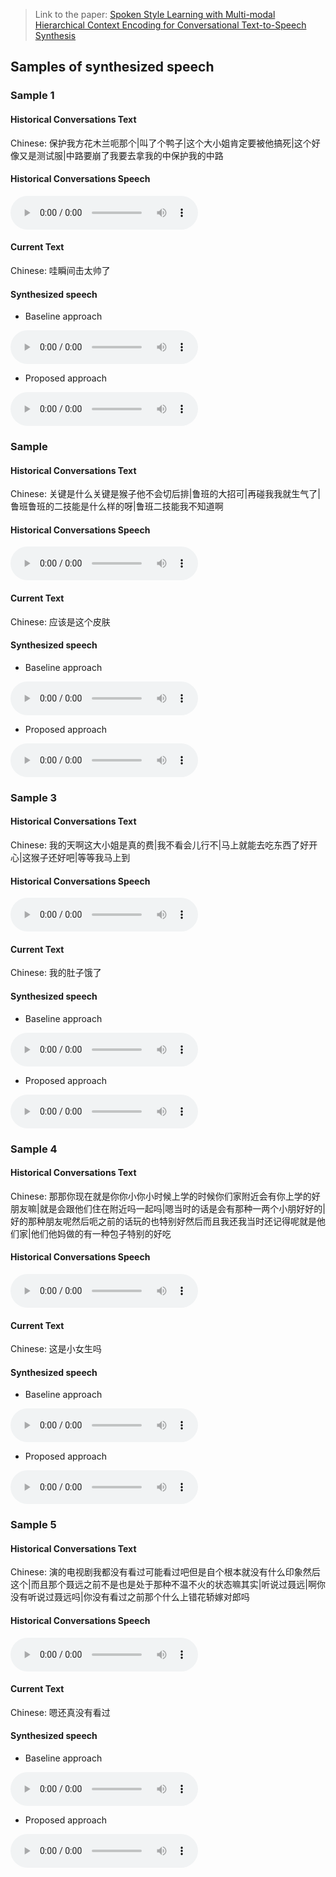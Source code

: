 > Link to the paper: [Spoken Style Learning with Multi-modal Hierarchical Context Encoding for Conversational Text-to-Speech Synthesis](https://github.com/thuhcsi/interspeech2021-conversational-tts/raw/master/IS2021.PDF)

## Samples of synthesized speech

### Sample 1

#### Historical Conversations Text

Chinese: 保护我方花木兰呃那个|叫了个鸭子|这个大小姐肯定要被他搞死|这个好像又是测试服|中路要崩了我要去拿我的中保护我的中路

#### Historical Conversations Speech

<audio controls>
  <source src="https://github.com/thuhcsi/interspeech2021-conversational-tts/raw/master/context/sample0.wav" type="audio/wav">
Your browser does not support the audio element.
</audio>

#### Current Text

Chinese: 哇瞬间击太帅了

#### Synthesized speech

* Baseline approach
<audio controls>
  <source src="https://github.com/thuhcsi/interspeech2021-conversational-tts/raw/master/baseline/sample0.wav" type="audio/wav">
Your browser does not support the audio element.
</audio>

* Proposed approach
<audio controls>
  <source src="https://github.com/thuhcsi/interspeech2021-conversational-tts/raw/master/proposed/sample0.wav" type="audio/wav">
Your browser does not support the audio element.
</audio>

### Sample 

#### Historical Conversations Text

Chinese: 关键是什么关键是猴子他不会切后排|鲁班的大招可|再碰我我就生气了|鲁班鲁班的二技能是什么样的呀|鲁班二技能我不知道啊

#### Historical Conversations Speech

<audio controls>
  <source src="https://github.com/thuhcsi/interspeech2021-conversational-tts/raw/master/context/sample1.wav" type="audio/wav">
Your browser does not support the audio element.
</audio>

#### Current Text

Chinese: 应该是这个皮肤

#### Synthesized speech

* Baseline approach
<audio controls>
  <source src="https://github.com/thuhcsi/interspeech2021-conversational-tts/raw/master/baseline/sample1.wav" type="audio/wav">
Your browser does not support the audio element.
</audio>

* Proposed approach
<audio controls>
  <source src="https://github.com/thuhcsi/interspeech2021-conversational-tts/raw/master/proposed/sample1.wav" type="audio/wav">
Your browser does not support the audio element.
</audio>

### Sample 3

#### Historical Conversations Text

Chinese: 我的天啊这大小姐是真的费|我不看会儿行不|马上就能去吃东西了好开心|这猴子还好吧|等等我马上到

#### Historical Conversations Speech

<audio controls>
  <source src="https://github.com/thuhcsi/interspeech2021-conversational-tts/raw/master/context/sample2.wav" type="audio/wav">
Your browser does not support the audio element.
</audio>

#### Current Text

Chinese: 我的肚子饿了

#### Synthesized speech

* Baseline approach
<audio controls>
  <source src="https://github.com/thuhcsi/interspeech2021-conversational-tts/raw/master/baseline/sample2.wav" type="audio/wav">
Your browser does not support the audio element.
</audio>

* Proposed approach
<audio controls>
  <source src="https://github.com/thuhcsi/interspeech2021-conversational-tts/raw/master/proposed/sample2.wav" type="audio/wav">
Your browser does not support the audio element.
</audio>

### Sample 4

#### Historical Conversations Text

Chinese: 那那你现在就是你你小你小时候上学的时候你们家附近会有你上学的好朋友嘛|就是会跟他们住在附近吗一起吗|嗯当时的话是会有那种一两个小朋好好的|好的那种朋友呢然后呃之前的话玩的也特别好然后而且我还我当时还记得呢就是他们家|他们他妈做的有一种包子特别的好吃

#### Historical Conversations Speech

<audio controls>
  <source src="https://github.com/thuhcsi/interspeech2021-conversational-tts/raw/master/context/sample3.wav" type="audio/wav">
Your browser does not support the audio element.
</audio>

#### Current Text

Chinese: 这是小女生吗

#### Synthesized speech

* Baseline approach
<audio controls>
  <source src="https://github.com/thuhcsi/interspeech2021-conversational-tts/raw/master/baseline/sample3.wav" type="audio/wav">
Your browser does not support the audio element.
</audio>

* Proposed approach
<audio controls>
  <source src="https://github.com/thuhcsi/interspeech2021-conversational-tts/raw/master/proposed/sample3.wav" type="audio/wav">
Your browser does not support the audio element.
</audio>

### Sample 5

#### Historical Conversations Text

Chinese: 演的电视剧我都没有看过可能看过吧但是自个根本就没有什么印象然后这个|而且那个聂远之前不是也是处于那种不温不火的状态嘛其实|听说过聂远|啊你没有听说过聂远吗|你没有看过之前那个什么上错花轿嫁对郎吗

#### Historical Conversations Speech

<audio controls>
  <source src="https://github.com/thuhcsi/interspeech2021-conversational-tts/raw/master/context/sample4.wav" type="audio/wav">
Your browser does not support the audio element.
</audio>

#### Current Text

Chinese: 嗯还真没有看过

#### Synthesized speech

* Baseline approach
<audio controls>
  <source src="https://github.com/thuhcsi/interspeech2021-conversational-tts/raw/master/baseline/sample4.wav" type="audio/wav">
Your browser does not support the audio element.
</audio>

* Proposed approach
<audio controls>
  <source src="https://github.com/thuhcsi/interspeech2021-conversational-tts/raw/master/proposed/sample4.wav" type="audio/wav">
Your browser does not support the audio element.
</audio>

